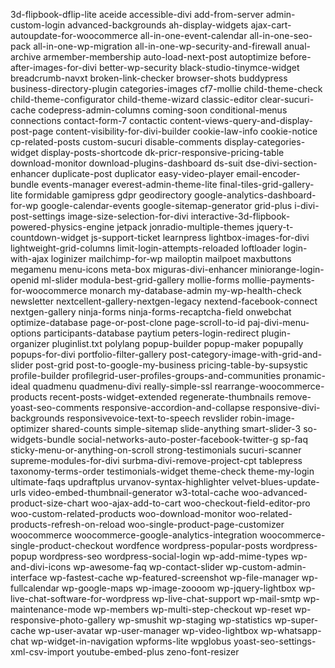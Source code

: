 3d-flipbook-dflip-lite
aceide
accessible-divi
add-from-server
admin-custom-login
advanced-backgrounds
ah-display-widgets
ajax-cart-autoupdate-for-woocommerce
all-in-one-event-calendar
all-in-one-seo-pack
all-in-one-wp-migration
all-in-one-wp-security-and-firewall
anual-archive
armember-membership
auto-load-next-post
autoptimize
before-after-images-for-divi
better-wp-security
black-studio-tinymce-widget
breadcrumb-navxt
broken-link-checker
browser-shots
buddypress
business-directory-plugin
categories-images
cf7-mollie
child-theme-check
child-theme-configurator
child-theme-wizard
classic-editor
clear-sucuri-cache
codepress-admin-columns
coming-soon
conditional-menus
connections
contact-form-7
contactic
content-views-query-and-display-post-page
content-visibility-for-divi-builder
cookie-law-info
cookie-notice
cp-related-posts
custom-sucuri
disable-comments
display-categories-widget
display-posts-shortcode
dk-pricr-responsive-pricing-table
download-monitor
download-plugins-dashboard
ds-suit
dse-divi-section-enhancer
duplicate-post
duplicator
easy-video-player
email-encoder-bundle
events-manager
everest-admin-theme-lite
final-tiles-grid-gallery-lite
formidable
gamipress
gdpr
geodirectory
google-analytics-dashboard-for-wp
google-calendar-events
google-sitemap-generator
grid-plus
i-divi-post-settings
image-size-selection-for-divi
interactive-3d-flipbook-powered-physics-engine
jetpack
jonradio-multiple-themes
jquery-t-countdown-widget
js-support-ticket
learnpress
lightbox-images-for-divi
lightweight-grid-columns
limit-login-attempts-reloaded
loftloader
login-with-ajax
loginizer
mailchimp-for-wp
mailoptin
mailpoet
maxbuttons
megamenu
menu-icons
meta-box
miguras-divi-enhancer
miniorange-login-openid
ml-slider
modula-best-grid-gallery
mollie-forms
mollie-payments-for-woocommerce
monarch
my-database-admin
my-wp-health-check
newsletter
nextcellent-gallery-nextgen-legacy
nextend-facebook-connect
nextgen-gallery
ninja-forms
ninja-forms-recaptcha-field
onwebchat
optimize-database
page-or-post-clone
page-scroll-to-id
paj-divi-menu-options
participants-database
paytium
peters-login-redirect
plugin-organizer
pluginlist.txt
polylang
popup-builder
popup-maker
popupally
popups-for-divi
portfolio-filter-gallery
post-category-image-with-grid-and-slider
post-grid
post-to-google-my-business
pricing-table-by-supsystic
profile-builder
profilegrid-user-profiles-groups-and-communities
pronamic-ideal
quadmenu
quadmenu-divi
really-simple-ssl
rearrange-woocommerce-products
recent-posts-widget-extended
regenerate-thumbnails
remove-yoast-seo-comments
responsive-accordion-and-collapse
responsive-divi-backgrounds
responsivevoice-text-to-speech
revslider
robin-image-optimizer
shared-counts
simple-sitemap
slide-anything
smart-slider-3
so-widgets-bundle
social-networks-auto-poster-facebook-twitter-g
sp-faq
sticky-menu-or-anything-on-scroll
strong-testimonials
sucuri-scanner
supreme-modules-for-divi
surbma-divi-remove-project-cpt
tablepress
taxonomy-terms-order
testimonials-widget
theme-check
theme-my-login
ultimate-faqs
updraftplus
urvanov-syntax-highlighter
velvet-blues-update-urls
video-embed-thumbnail-generator
w3-total-cache
woo-advanced-product-size-chart
woo-ajax-add-to-cart
woo-checkout-field-editor-pro
woo-custom-related-products
woo-download-monitor
woo-related-products-refresh-on-reload
woo-single-product-page-customizer
woocommerce
woocommerce-google-analytics-integration
woocommerce-single-product-checkout
wordfence
wordpress-popular-posts
wordpress-popup
wordpress-seo
wordpress-social-login
wp-add-mime-types
wp-and-divi-icons
wp-awesome-faq
wp-contact-slider
wp-custom-admin-interface
wp-fastest-cache
wp-featured-screenshot
wp-file-manager
wp-fullcalendar
wp-google-maps
wp-image-zoooom
wp-jquery-lightbox
wp-live-chat-software-for-wordpress
wp-live-chat-support
wp-mail-smtp
wp-maintenance-mode
wp-members
wp-multi-step-checkout
wp-reset
wp-responsive-photo-gallery
wp-smushit
wp-staging
wp-statistics
wp-super-cache
wp-user-avatar
wp-user-manager
wp-video-lightbox
wp-whatsapp-chat
wp-widget-in-navigation
wpforms-lite
wpglobus
yoast-seo-settings-xml-csv-import
youtube-embed-plus
zeno-font-resizer
